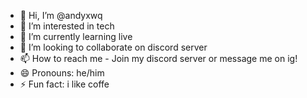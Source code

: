 - 👋 Hi, I’m @andyxwq
- 👀 I’m interested in tech
- 🌱 I’m currently learning live
- 💞️ I’m looking to collaborate on discord server
- 📫 How to reach me - Join my discord server or message me on ig!
- 😄 Pronouns: he/him
- ⚡ Fun fact: i like coffe 

<!---
andyxwq/andyxwq is a ✨ special ✨ repository because its `README.md` (this file) appears on your GitHub profile.
You can click the Preview link to take a look at your changes.
--->
